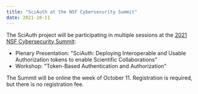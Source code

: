```yaml
---
title: "SciAuth at the NSF Cybersecurity Summit"
date: 2021-10-11
---
```


The SciAuth project will be participating in multiple sessions at the
[2021 NSF Cybersecurity Summit](https://www.trustedci.org/2021-cybersecurity-summit):
* Plenary Presentation: "SciAuth: Deploying Interoperable and Usable Authorization tokens to enable Scientific Collaborations"
* Workshop: "Token-Based Authentication and Authorization"

The Summit will be online the week of October 11. Registration is required, but there is no registration fee.
